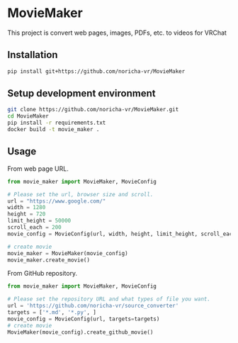 # MovieMaker

This project is convert web pages, images, PDFs, etc. to videos for VRChat

## Installation

```bash
pip install git+https://github.com/noricha-vr/MovieMaker
```

## Setup development environment

```bash
git clone https://github.com/noricha-vr/MovieMaker.git
cd MovieMaker
pip install -r requirements.txt
docker build -t movie_maker .
```

## Usage

From web page URL.

```python
from movie_maker import MovieMaker, MovieConfig

# Please set the url, browser size and scroll.
url = "https://www.google.com/"
width = 1280
height = 720
limit_height = 50000
scroll_each = 200
movie_config = MovieConfig(url, width, height, limit_height, scroll_each)

# create movie
movie_maker = MovieMaker(movie_config)
movie_maker.create_movie() 
```

From GitHub repository.

```python
from movie_maker import MovieMaker, MovieConfig

# Please set the repository URL and what types of file you want.
url = 'https://github.com/noricha-vr/source_converter'
targets = ['*.md', '*.py', ]
movie_config = MovieConfig(url, targets=targets)
# create movie
MovieMaker(movie_config).create_github_movie()
```